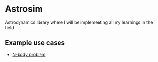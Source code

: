 # Astrosim
Astrodynamics library where I will be implementing all my learnings in the field

## Example use cases

- [N-body problem](py/examples/n-bodies/n-bodies.md)
